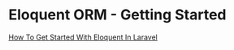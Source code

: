 # Eloquent ORM - Getting Started

[How To Get Started With Eloquent In Laravel](https://vegibit.com/how-to-get-started-with-eloquent-in-laravel/)
